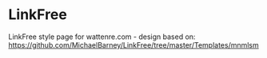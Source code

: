 # LinkFree
LinkFree style page for wattenre.com - design based on: https://github.com/MichaelBarney/LinkFree/tree/master/Templates/mnmlsm
